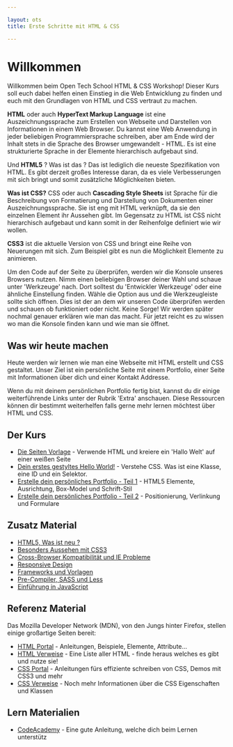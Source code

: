 ```yaml
---

layout: ots
title: Erste Schritte mit HTML & CSS

---
```


# Willkommen

Willkommen beim Open Tech School HTML & CSS Workshop! Dieser Kurs soll euch
dabei helfen einen Einstieg in die Web Entwicklung zu finden und euch mit den
Grundlagen von HTML und CSS vertraut zu machen.

**HTML** oder auch __HyperText Markup Language__ ist eine Auszeichnungssprache
zum Erstellen von Webseite und Darstellen von Informationen in einem Web Browser.
Du kannst eine Web Anwendung in jeder beliebigen Programmiersprache schreiben,
aber am Ende wird der Inhalt stets in die Sprache des Browser umgewandelt - HTML.
Es ist eine strukturierte Sprache in der Elemente hierarchisch aufgebaut sind.

Und **HTML5** ? Was ist das ?
Das ist lediglich die neueste Spezifikation von HTML. Es gibt derzeit
großes Interesse daran, da es viele Verbesserungen mit sich bringt
und somit zusätzliche Möglichkeiten bieten.

**Was ist CSS?**
CSS oder auch __Cascading Style Sheets__ ist Sprache für die Beschreibung von
Formatierung und Darstellung von Dokumenten einer Auszeichnungssprache.
Sie ist eng mit HTML verknüpft, da sie den einzelnen Element ihr Aussehen gibt.
Im Gegensatz zu HTML ist CSS nicht hierarchisch aufgebaut und kann somit
in der Reihenfolge definiert wie wir wollen.

**CSS3** ist die aktuelle Version von CSS und bringt eine Reihe von Neuerungen
mit sich. Zum Beispiel gibt es nun die Möglichkeit Elemente zu animieren.

Um den Code auf der Seite zu überprüfen, werden wir die Konsole unseres Browsers
nutzen. Nimm einen beliebigen Browser deiner Wahl und schaue unter 'Werkzeuge' nach.
Dort solltest du 'Entwickler Werkzeuge' oder eine ähnliche Einstellung finden.
Wähle die Option aus und die Werkzeugleiste sollte sich öffnen.
Dies ist der an dem wir unseren Code überprüfen werden und schauen ob
funktioniert oder nicht. Keine Sorge! Wir werden später nochmal genauer erklären
wie man das macht. Für jetzt reicht es zu wissen wo man die Konsole finden kann
und wie man sie öffnet.

## Was wir heute machen

Heute werden wir lernen wie man eine Webseite mit HTML erstellt und CSS gestaltet.
Unser Ziel ist ein persönliche Seite mit einem Portfolio, einer Seite mit Informationen
über dich und einer Kontakt Addresse.

Wenn du mit deinem persönlichen Portfolio fertig bist, kannst du dir einige
weiterführende Links unter der Rubrik 'Extra' anschauen. Diese Ressourcen können
dir bestimmt weiterhelfen falls gerne mehr lernen möchtest über HTML und CSS.

## Der Kurs

  * [Die Seiten Vorlage](core/structure.html) -
    Verwende HTML und kreiere ein 'Hallo Welt' auf einer weißen Seite
  * [Dein erstes gestyltes Hello World!](core/style.html) -
    Verstehe CSS. Was ist eine Klasse, eine ID und ein Selektor.
  * [Erstelle dein persönliches Portfolio - Teil 1](core/portfolio.html) -
    HTML5 Elemente, Ausrichtung, Box-Model und Schrift-Stil
  * [Erstelle dein persönliches Portfolio - Teil 2](core/portfolio-2.html) -
    Positionierung, Verlinkung und Formulare

## Zusatz Material

  * [HTML5, Was ist neu ?](extra/HTML5.html)
  * [Besonders Aussehen mit CSS3](extras/CSS3.html)
  * [Cross-Browser Kompatibilität und IE Probleme](extras/compatibility.html)
  * [Responsive Design](extras/responsive.html)
  * [Frameworks und Vorlagen](extras/frameworks.html)
  * [Pre-Compiler, SASS und Less](extras/sass-less.html)
  * [Einführung in JavaScript](extras/javascript.html)

## Referenz Material

Das Mozilla Developer Network (MDN), von den Jungs hinter Firefox,
stellen einige großartige Seiten bereit:

  * [HTML Portal](https://developer.mozilla.org/en-US/docs/Web/HTML) -
    Anleitungen, Beispiele, Elemente, Attribute...
  * [HTML Verweise](https://developer.mozilla.org/en-US/docs/Web/HTML/Element) -
    Eine Liste aller HTML - finde heraus welches es gibt und nutze sie!
  * [CSS Portal](https://developer.mozilla.org/en-US/docs/Web/CSS) -
    Anleitungen fürs effiziente schreiben von CSS, Demos mit CSS3 und mehr
  * [CSS Verweise](https://developer.mozilla.org/en-US/docs/Web/CSS/Reference) -
    Noch mehr Informationen über die CSS Eigenschaften und Klassen

## Lern Materialien

* [CodeAcademy](http://www.codecademy.com/tracks/web) -
  Eine gute Anleitung, welche dich beim Lernen unterstütz
